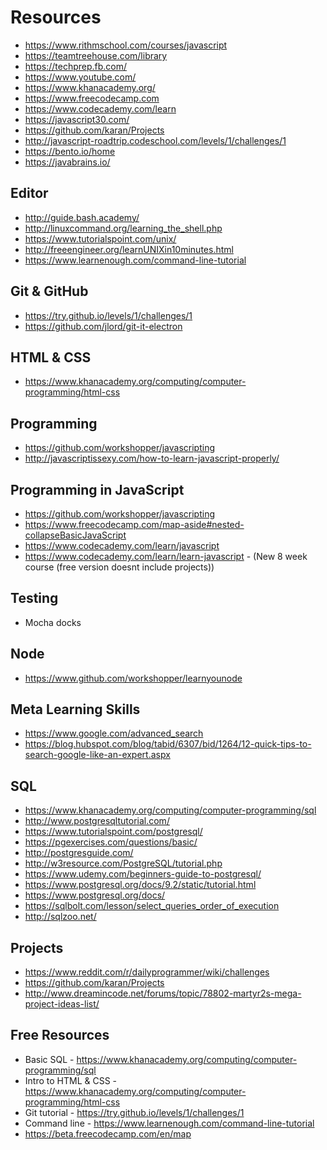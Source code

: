 # Resources

- https://www.rithmschool.com/courses/javascript
- https://teamtreehouse.com/library
- https://techprep.fb.com/
- https://www.youtube.com/
- https://www.khanacademy.org/
- https://www.freecodecamp.com
- https://www.codecademy.com/learn
- https://javascript30.com/
- https://github.com/karan/Projects
- http://javascript-roadtrip.codeschool.com/levels/1/challenges/1
- https://bento.io/home
- https://javabrains.io/

## Editor

- http://guide.bash.academy/
- http://linuxcommand.org/learning_the_shell.php
- https://www.tutorialspoint.com/unix/
- http://freeengineer.org/learnUNIXin10minutes.html
- https://www.learnenough.com/command-line-tutorial

## Git & GitHub
- https://try.github.io/levels/1/challenges/1
- https://github.com/jlord/git-it-electron

## HTML & CSS

- https://www.khanacademy.org/computing/computer-programming/html-css

## Programming

- https://github.com/workshopper/javascripting
- http://javascriptissexy.com/how-to-learn-javascript-properly/

## Programming in JavaScript

- https://github.com/workshopper/javascripting
- https://www.freecodecamp.com/map-aside#nested-collapseBasicJavaScript
- https://www.codecademy.com/learn/javascript
- https://www.codecademy.com/learn/learn-javascript - (New 8 week course (free version doesnt include projects))

## Testing

- Mocha docks

## Node

- https://www.github.com/workshopper/learnyounode

## Meta Learning Skills

- https://www.google.com/advanced_search
- https://blog.hubspot.com/blog/tabid/6307/bid/1264/12-quick-tips-to-search-google-like-an-expert.aspx

## SQL

- https://www.khanacademy.org/computing/computer-programming/sql
- http://www.postgresqltutorial.com/
- https://www.tutorialspoint.com/postgresql/
- https://pgexercises.com/questions/basic/
- http://postgresguide.com/
- http://w3resource.com/PostgreSQL/tutorial.php
- https://www.udemy.com/beginners-guide-to-postgresql/
- https://www.postgresql.org/docs/9.2/static/tutorial.html
- https://www.postgresql.org/docs/
- https://sqlbolt.com/lesson/select_queries_order_of_execution
- http://sqlzoo.net/

## Projects

- https://www.reddit.com/r/dailyprogrammer/wiki/challenges
- https://github.com/karan/Projects
- http://www.dreamincode.net/forums/topic/78802-martyr2s-mega-project-ideas-list/


## Free Resources

- Basic SQL - https://www.khanacademy.org/computing/computer-programming/sql
- Intro to HTML & CSS - https://www.khanacademy.org/computing/computer-programming/html-css
- Git tutorial - https://try.github.io/levels/1/challenges/1
- Command line - https://www.learnenough.com/command-line-tutorial
- https://beta.freecodecamp.com/en/map
